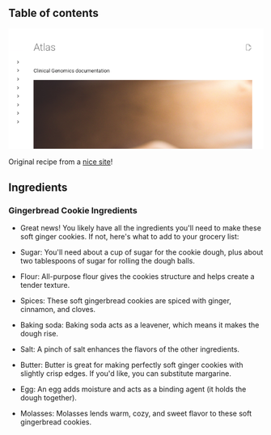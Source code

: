 ## Table of contents

![image](image/atlas_pic.png)

Original recipe from a [nice site](https://www.allrecipes.com/recipe/17165/big-soft-ginger-cookies/)!

## Ingredients

### Gingerbread Cookie Ingredients

- Great news! You likely have all the ingredients you'll need to make these soft ginger cookies. If not, here's what to add to your grocery list:

- Sugar: You'll need about a cup of sugar for the cookie dough, plus about two tablespoons of sugar for rolling the dough balls.
- Flour: All-purpose flour gives the cookies structure and helps create a tender texture.
- Spices: These soft gingerbread cookies are spiced with ginger, cinnamon, and cloves.
- Baking soda: Baking soda acts as a leavener, which means it makes the dough rise.
- Salt: A pinch of salt enhances the flavors of the other ingredients.
- Butter: Butter is great for making perfectly soft ginger cookies with slightly crisp edges. If you'd like, you can substitute margarine.
- Egg: An egg adds moisture and acts as a binding agent (it holds the dough together).
- Molasses: Molasses lends warm, cozy, and sweet flavor to these soft gingerbread cookies.